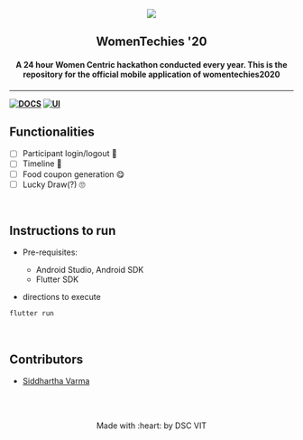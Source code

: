 <p align="center">
	<img src="https://user-images.githubusercontent.com/30529572/72455010-fb38d400-37e7-11ea-9c1e-8cdeb5f5906e.png" />
	<h2 align="center"> WomenTechies '20 </h2>
	<h4 align="center"> A 24 hour Women Centric hackathon conducted every year. This is the repository for the official mobile application of womentechies2020<h4>
</p>

---
[![DOCS](https://img.shields.io/badge/Documentation-see%20docs-green?style=flat-square&logo=appveyor)](INSERT_LINK_FOR_DOCS_HERE) 
  [![UI ](https://img.shields.io/badge/User%20Interface-Link%20to%20UI-orange?style=flat-square&logo=appveyor)](INSERT_UI_LINK_HERE)


## Functionalities
- [ ]  Participant login/logout 🔐
- [ ]  Timeline 📅
- [ ]  Food coupon generation 😋
- [ ]  Lucky Draw(?) 🙄

<br>


## Instructions to run

* Pre-requisites:
	-  Android Studio, Android SDK
	-  Flutter SDK

* directions to execute 

```bash
flutter run
```

<br>

## Contributors

* [Siddhartha Varma](https://github.com/BRO3886)



<br>
<br>

<p align="center">
	Made with :heart: by DSC VIT
</p>

